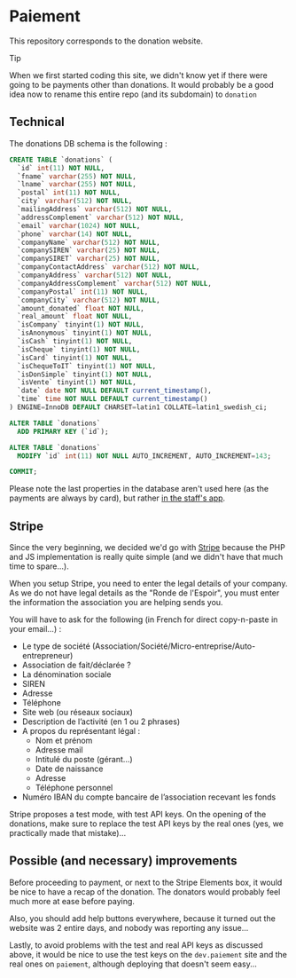 # Paiement

This repository corresponds to the donation website.

> [!TIP]
> When we first started coding this site, we didn't know yet if there were going to be payments other than donations.
> It would probably be a good idea now to rename this entire repo (and its subdomain) to `donation`

## Technical

The donations DB schema is the following :

```sql
CREATE TABLE `donations` (
  `id` int(11) NOT NULL,
  `fname` varchar(255) NOT NULL,
  `lname` varchar(255) NOT NULL,
  `postal` int(11) NOT NULL,
  `city` varchar(512) NOT NULL,
  `mailingAddress` varchar(512) NOT NULL,
  `addressComplement` varchar(512) NOT NULL,
  `email` varchar(1024) NOT NULL,
  `phone` varchar(14) NOT NULL,
  `companyName` varchar(512) NOT NULL,
  `companySIREN` varchar(25) NOT NULL,
  `companySIRET` varchar(25) NOT NULL,
  `companyContactAddress` varchar(512) NOT NULL,
  `companyAddress` varchar(512) NOT NULL,
  `companyAddressComplement` varchar(512) NOT NULL,
  `companyPostal` int(11) NOT NULL,
  `companyCity` varchar(512) NOT NULL,
  `amount_donated` float NOT NULL,
  `real_amount` float NOT NULL,
  `isCompany` tinyint(1) NOT NULL,
  `isAnonymous` tinyint(1) NOT NULL,
  `isCash` tinyint(1) NOT NULL,
  `isCheque` tinyint(1) NOT NULL,
  `isCard` tinyint(1) NOT NULL,
  `isChequeToIT` tinyint(1) NOT NULL,
  `isDonSimple` tinyint(1) NOT NULL,
  `isVente` tinyint(1) NOT NULL,
  `date` date NOT NULL DEFAULT current_timestamp(),
  `time` time NOT NULL DEFAULT current_timestamp()
) ENGINE=InnoDB DEFAULT CHARSET=latin1 COLLATE=latin1_swedish_ci;

ALTER TABLE `donations`
  ADD PRIMARY KEY (`id`);

ALTER TABLE `donations`
  MODIFY `id` int(11) NOT NULL AUTO_INCREMENT, AUTO_INCREMENT=143;

COMMIT;
```

Please note the last properties in the database aren't used here (as the payments are always by card), but rather [in the staff's app](https://github.com/ronde-de-l-espoir/app-www/tree/main/money-form).

## Stripe

Since the very beginning, we decided we'd go with [Stripe](https://stripe.com) because the PHP and JS implementation is really quite simple (and we didn't have that much time to spare...).

When you setup Stripe, you need to enter the legal details of your company.
As we do not have legal details as the "Ronde de l'Espoir", you must enter the information the association you are helping sends you.

You will have to ask for the following (in French for direct copy-n-paste in your email...) :
* Le type de société (Association/Société/Micro-entreprise/Auto-entrepreneur)
* Association de fait/déclarée ?
* La dénomination sociale
* SIREN
* Adresse
* Téléphone
* Site web (ou réseaux sociaux)
* Description de l’activité (en 1 ou 2 phrases)
* A propos du représentant légal :
  - Nom et prénom
  - Adresse mail
  - Intitulé du poste (gérant…)
  - Date de naissance
  - Adresse
  - Téléphone personnel
* Numéro IBAN du compte bancaire de l’association recevant les fonds

Stripe proposes a test mode, with test API keys.
On the opening of the donations, make sure to replace the test API keys by the real ones (yes, we practically made that mistake)...

## Possible (and necessary) improvements

Before proceeding to payment, or next to the Stripe Elements box, it would be nice to have a recap of the donation.
The donators would probably feel much more at ease before paying.

Also, you should add help buttons everywhere, because it turned out the website was 2 entire days, and nobody was reporting any issue...

Lastly, to avoid problems with the test and real API keys as discussed above, it would be nice to use the test keys on the `dev.paiement` site and the real ones on `paiement`, although deploying that doesn't seem easy...